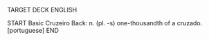 TARGET DECK
ENGLISH

START
Basic
Cruzeiro
Back: n. (pl. -s) one-thousandth of a cruzado. [portuguese]
END
